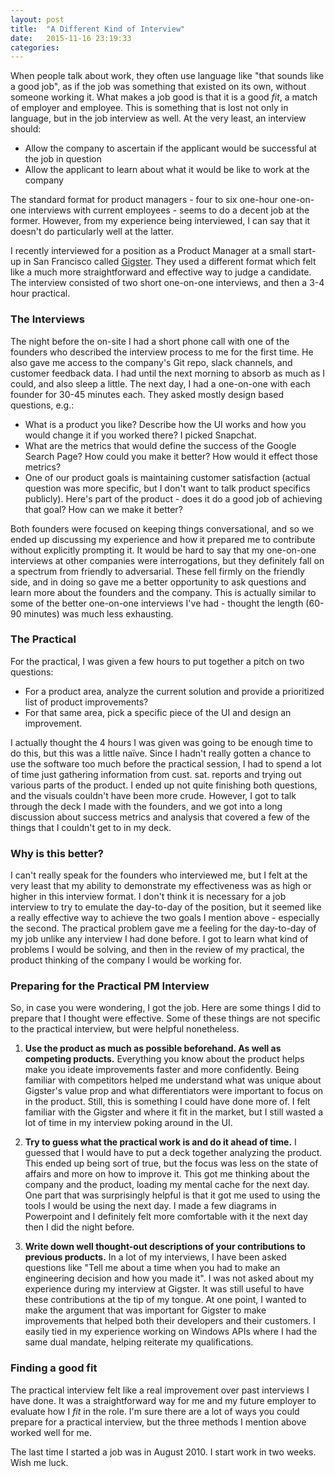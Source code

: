 ```yaml
---
layout: post
title:  "A Different Kind of Interview"
date:   2015-11-16 23:19:33
categories:
---
```


When people talk about work, they often use language like "that sounds like a good job", as if the job was something that existed on its own, without someone working it. What makes a job good is that it is a good *fit*, a match of employer and employee. This is something that is lost not only in language, but in the job interview as well. At the very least, an interview should:

* Allow the company to ascertain if the applicant would be successful at the job in question
* Allow the applicant to learn about what it would be like to work at the company

The standard format for product managers - four to six one-hour one-on-one interviews with current employees - seems to do a decent job at the former. However, from my experience being interviewed, I can say that it doesn't do particularly well at the latter.

I recently interviewed for a position as a Product Manager at a small start-up in San Francisco called [Gigster](http://trygigster.com). They used a different format which felt like a much more straightforward and effective way to judge a candidate. The interview consisted of two short one-on-one interviews, and then a 3-4 hour practical.

### The Interviews


The night before the on-site I had a short phone call with one of the founders who described the interview process to me for the first time.  He also gave me access to the company's Git repo, slack channels, and customer feedback data. I had until the next morning to absorb as much as I could, and also sleep a little. The next day, I had a one-on-one with each founder for 30-45 minutes each. They asked mostly design based questions, e.g.:

* What is a product you like? Describe how the UI works and how you would change it if you worked there? I picked Snapchat.
* What are the metrics that would define the success of the Google Search Page? How could you make it better? How would it effect those metrics?
* One of our product goals is maintaining customer satisfaction (actual question was more specific, but I don't want to talk product specifics publicly). Here's part of the product - does it do a good job of achieving that goal? How can we make it better?

Both founders were focused on keeping things conversational, and so we ended up discussing my experience and how it prepared me to contribute without explicitly prompting it.  It would be hard to say that my one-on-one interviews at other companies were interrogations, but they definitely fall on a spectrum from friendly to adversarial. These fell firmly on the friendly side, and in doing so gave me a better opportunity to ask questions and learn more about the founders and the company. This is actually similar to some of the better one-on-one interviews I've had - thought the length (60-90 minutes) was much less exhausting.

### The Practical

For the practical, I was given a few hours to put together a pitch on two questions:

* For a product area, analyze the current solution and provide a prioritized list of product improvements?
* For that same area, pick a specific piece of the UI and design an improvement.

I actually thought the 4 hours I was given was going to be enough time to do this, but this was a little naïve. Since I hadn't really gotten a chance to use the software too much before the practical session, I had to spend a lot of time just gathering information from cust. sat. reports and trying out various parts of the product. I ended up not quite finishing both questions, and the visuals couldn't have been more crude. However, I got to talk through the deck I made with the founders, and we got into a long discussion about success metrics and analysis that covered a few of the things that I couldn't get to in my deck.

### Why is this better?

I can't really speak for the founders who interviewed me, but I felt at the very least that my ability to demonstrate my effectiveness was as high or higher in this interview format. I don't think it is necessary for a job interview to try to emulate the day-to-day of the position, but it seemed like a really effective way to achieve the two goals I mention above - especially the second. The practical problem gave me a feeling for the day-to-day of my job unlike any interview I had done before. I got to learn what kind of problems I would be solving, and then in the review of my practical, the product thinking of the company I would be working for.

### Preparing for the Practical PM Interview

So, in case you were wondering, I got the job. Here are some things I did to prepare that I thought were effective. Some of these things are not specific to the practical interview, but were helpful nonetheless.


1. **Use the product as much as possible beforehand. As well as competing products.**  Everything you know about the product helps make you ideate improvements faster and more confidently. Being familiar with competitors helped me understand what was unique about Gigster's value prop and what differentiators were important to focus on in the product.  Still, this is something I could have done more of. I felt familiar with the Gigster and where it fit in the market, but I still wasted a lot of time in my interview poking around in the UI.

2. **Try to guess what the practical work is and do it ahead of time.** I guessed that I would have to put a deck together analyzing the product. This ended up being sort of true, but the focus was less on the state of affairs and more on how to improve it. This got me thinking about the company and the product, loading my mental cache for the next day. One part that was surprisingly helpful is that it got me used to  using the tools I would be using the next day. I made a few diagrams in Powerpoint and I definitely felt more comfortable with it the next day then I did the night before.

3. **Write down well thought-out descriptions of your contributions to previous products.** In a lot of my interviews, I have been asked questions like "Tell me about a time when you had to make an engineering decision and how you made it". I was not asked about my experience during my interview at Gigster. It was still useful to have these contributions at the tip of my tongue. At one point, I wanted to make the argument that was important for Gigster to make improvements that helped both their developers and their customers. I easily tied in my experience working on Windows APIs where I had the same dual mandate, helping reiterate my qualifications.

### Finding a good fit

The practical interview felt like a real improvement over past interviews I have done. It was a straightforward way for me and my future employer to evaluate how I *fit* in the role. I'm sure there are a lot of ways you could prepare for a practical interview, but the three methods I mention above worked well for me.

The last time I started a job was in August 2010. I start work in two weeks. Wish me luck.
